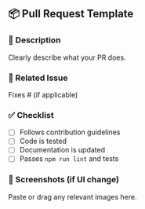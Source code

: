 ## 📦 Pull Request Template

### 🧠 Description

Clearly describe what your PR does.

### 🧪 Related Issue

Fixes # (if applicable)

### ✅ Checklist

- [ ] Follows contribution guidelines
- [ ] Code is tested
- [ ] Documentation is updated
- [ ] Passes `npm run lint` and tests

### 📸 Screenshots (if UI change)

Paste or drag any relevant images here.
